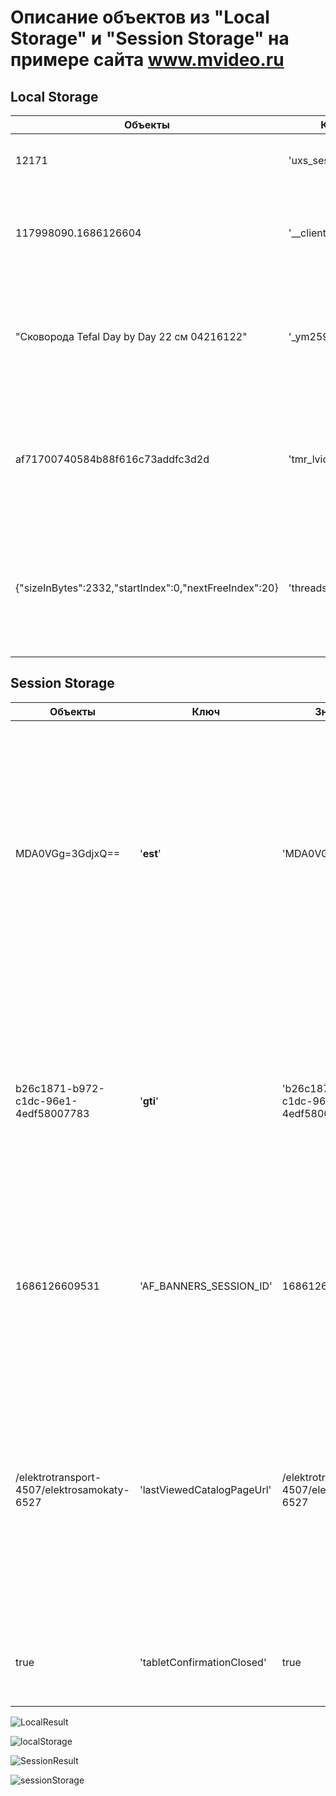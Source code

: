 # Описание объектов из "Local Storage" и "Session Storage" на примере сайта www.mvideo.ru

## Local Storage

| Объекты | Ключ   |Значение| Краткое описание|
| ------  | ------ | ------ | ------ 
|12171|'uxs_session_value'|'12171'|Может содержать данные сессии пользователя, которые нужны для поддержания состояния приложения между его запусками.|
|117998090.1686126604|'__clientId_last'|'117998090.1686126604' |Используется для хранения последнего идентификатора клиента на стороне клиента. Этот идентификатор может быть использован для установления идентичности клиента при последующих запросах.|
|"Сковорода Tefal Day by Day 22 см 04216122"|'_ym25907066_il'|"Сковорода Tefal Day by Day 22 см 04216122"|Является идентификатором пользователя в сервисе аналитики Яндекс.Метрика. Он используется для отслеживания визитов пользователя на сайт и сбора статистики. Функция localStorage.getItem('_ym25907066_il') возвращает значение идентификатора из локального хранилища браузера, если оно было установлено ранее.|
|af71700740584b88f616c73addfc3d2d|'tmr_lvid'|af71700740584b88f616c73addfc3d2d|Используется для получения значения идентификатора посетителя, который был назначен им при посещении сайта. Это значение может использоваться для анализа поведения посетителя на сайте или для повторного наложения показателей веб-аналитики при повторном посещении сайта этим же посетителем.|
|{"sizeInBytes":2332,"startIndex":0,"nextFreeIndex":20}|'threads-log'|{"sizeInBytes":2332,"startIndex":0,"nextFreeIndex":20}|Используется для получения значения, хранящегося в свойстве "threads-log" объекта Local Storage браузера. Полученное значение "threads-log" может быть каким-то сохраненным списком, настроек, результатом выполнения прошлой операции или другой частью данных, которые были ранее сохранены в Local Storage приложения.|
|  |  | | |

## Session Storage

| Объекты | Ключ |Значение | Краткое описание|
| ------  | ------ | ------ | ------ 
|MDA0VGg=3GdjxQ==|'__est__'|'MDA0VGg=3GdjxQ=='|Используется для сохранения данных в локальном хранилище браузера. Он может содержать информацию о последней сессии пользователя на сайте, такую как его предпочтения, история поиска и т.д. Этот объект позволяет сайту сохранять данные между различными страницами и сеансами, чтобы обеспечить более персонализированный опыт для пользователя.|
|b26c1871-b972-c1dc-96e1-4edf58007783|'__gti__'|'b26c1871-b972-c1dc-96e1-4edf58007783'|Используется для получения глобального идентификатора, который уникален для каждого посетителя сайта и хранится в localStorage. Этот идентификатор используется для решения проблемы трекинга и аналитики пользователя. Он также может использоваться для поддержания состояния между страницами сайта.|
|1686126609531|'AF_BANNERS_SESSION_ID'|1686126609531|Используется для сохранения и получения идентификатора сеанса пользователя на веб-сайте. Это позволяет узнать, какой пользователь сейчас на сайте, сохранять прогресс его действий на сайте.|
|/elektrotransport-4507/elektrosamokaty-6527|'lastViewedCatalogPageUrl'|/elektrotransport-4507/elektrosamokaty-6527|Используется для сохранения последней просмотренной страницы каталога веб-сайта в локальном хранилище браузера. Это позволяет пользователям вернуться на страницу, которую они просмотрели ранее, после перезагрузки или закрытия сайта. Это повышает удобство использования сайта и оптимизирует пользовательский опыт.|
|true|'tabletConfirmationClosed'|true|Используется для чтения значения данных, которые были сохранены в объекте SessionStorage браузера.|
|  |  | | |


![LocalResult](/Project10/Images/LocalResult.png)

![localStorage](/Project10/Images/localStorage.png)

![SessionResult](/Project10/Images/SessionResult.png)

![sessionStorage](/Project10/Images/sessionStorage.png)
